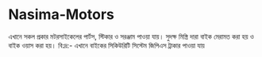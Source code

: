 # Nasima-Motors
এখানে সকল প্রকার মটরসাইকেলের পার্টস,  স্টিকার ও সরঞ্জাম পাওয়া যায়। সুদক্ষ মিস্ত্রি দারা বাইক মেরামত করা হয় ও বাইক ওয়াস করা হয়। বি:দ্র:- এখানে বাইকের সিকিউরিটি সিস্টেম জিপিএস ট্রাকার পাওয়া যায় 
